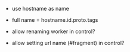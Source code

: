 - use hostname as name
- full name = hostname.id.proto.tags

- allow renaming worker in control?
- allow setting url name (#fragment) in control?